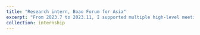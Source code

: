 ```yaml
---
title: "Research intern, Boao Forum for Asia"
excerpt: "From 2023.7 to 2023.11, I supported multiple high-level meetings and led the organizing and editing of the report Tidal View from Boao: The Belt and Road Initiative in the Past Decade, which includes both the insights from scholars, enterprises and our team."
collection: internship
---
```



